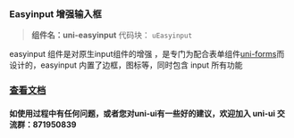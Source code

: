 

### Easyinput 增强输入框
> **组件名：uni-easyinput**
> 代码块： `uEasyinput`


easyinput 组件是对原生input组件的增强 ，是专门为配合表单组件[uni-forms](https://ext.dcloud.net.cn/plugin?id=2773)而设计的，easyinput 内置了边框，图标等，同时包含 input 所有功能

### [查看文档](https://uniapp.dcloud.io/component/uniui/uni-easyinput)
#### 如使用过程中有任何问题，或者您对uni-ui有一些好的建议，欢迎加入 uni-ui 交流群：871950839 
